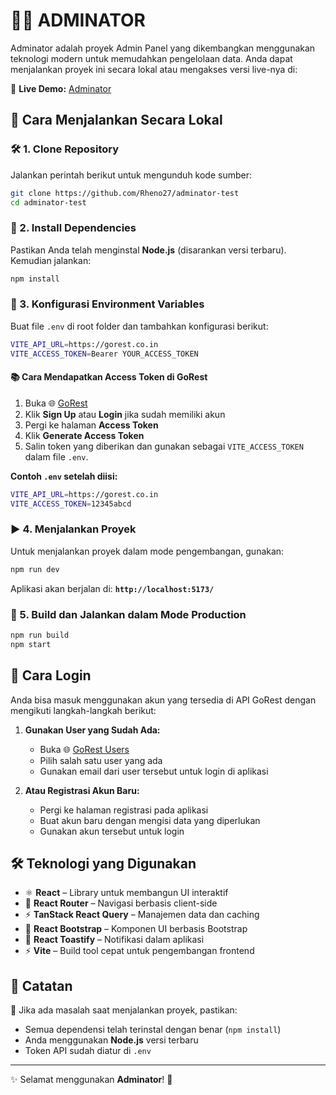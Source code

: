# 🏋️‍♂️ ADMINATOR

Adminator adalah proyek Admin Panel yang dikembangkan menggunakan teknologi modern untuk memudahkan pengelolaan data. Anda dapat menjalankan proyek ini secara lokal atau mengakses versi live-nya di:

🔗 **Live Demo:** [Adminator](https://adminator-test.vercel.app/)

## 🚀 Cara Menjalankan Secara Lokal

### 🛠️ 1. Clone Repository
Jalankan perintah berikut untuk mengunduh kode sumber:
```bash
git clone https://github.com/Rheno27/adminator-test
cd adminator-test
```

### 💪 2. Install Dependencies
Pastikan Anda telah menginstal **Node.js** (disarankan versi terbaru). Kemudian jalankan:
```bash
npm install
```

### 🔑 3. Konfigurasi Environment Variables
Buat file `.env` di root folder dan tambahkan konfigurasi berikut:
```bash
VITE_API_URL=https://gorest.co.in
VITE_ACCESS_TOKEN=Bearer YOUR_ACCESS_TOKEN
```

#### 📚 Cara Mendapatkan Access Token di GoRest
1. Buka 🌐 [GoRest](https://gorest.co.in)
2. Klik **Sign Up** atau **Login** jika sudah memiliki akun
3. Pergi ke halaman **Access Token**
4. Klik **Generate Access Token**
5. Salin token yang diberikan dan gunakan sebagai `VITE_ACCESS_TOKEN` dalam file `.env`.

**Contoh `.env` setelah diisi:**
```bash
VITE_API_URL=https://gorest.co.in
VITE_ACCESS_TOKEN=12345abcd
```

### ▶️ 4. Menjalankan Proyek
Untuk menjalankan proyek dalam mode pengembangan, gunakan:
```bash
npm run dev
```
Aplikasi akan berjalan di: **`http://localhost:5173/`**

### 🏩 5. Build dan Jalankan dalam Mode Production
```bash
npm run build
npm start
```

## 🔐 Cara Login
Anda bisa masuk menggunakan akun yang tersedia di API GoRest dengan mengikuti langkah-langkah berikut:
1. **Gunakan User yang Sudah Ada:**
   - Buka 🌐 [GoRest Users](https://gorest.co.in/public/v2/users)
   - Pilih salah satu user yang ada
   - Gunakan email dari user tersebut untuk login di aplikasi

2. **Atau Registrasi Akun Baru:**
   - Pergi ke halaman registrasi pada aplikasi
   - Buat akun baru dengan mengisi data yang diperlukan
   - Gunakan akun tersebut untuk login

## 🛠️ Teknologi yang Digunakan
- ⚛️ **React** – Library untuk membangun UI interaktif
- 🚦 **React Router** – Navigasi berbasis client-side
- ⚡ **TanStack React Query** – Manajemen data dan caching
- 🎨 **React Bootstrap** – Komponen UI berbasis Bootstrap
- 🔔 **React Toastify** – Notifikasi dalam aplikasi
- ⚡ **Vite** – Build tool cepat untuk pengembangan frontend

## 📝 Catatan
📌 Jika ada masalah saat menjalankan proyek, pastikan:
- Semua dependensi telah terinstal dengan benar (`npm install`)
- Anda menggunakan **Node.js** versi terbaru
- Token API sudah diatur di `.env`

---

✨ Selamat menggunakan **Adminator**! 🚀

